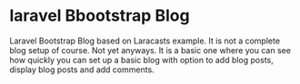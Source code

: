 # laravel Bbootstrap Blog
Laravel Bootstrap Blog based on Laracasts example. It is not a complete blog setup of course. Not yet anyways.
It is a basic one where you can see how quickly you can set up a basic blog with option to add blog posts, display
blog posts and add comments.
